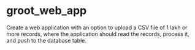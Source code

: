 # groot_web_app
Create a web application with an option to upload a CSV file of 1 lakh or more records, where the application should read the records, process it, and push to the database table.
